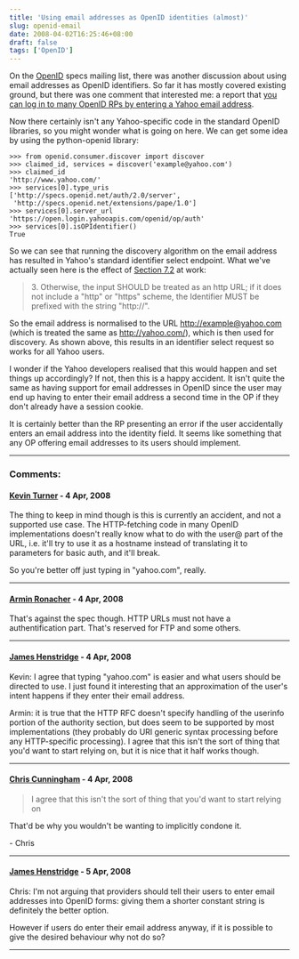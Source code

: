 ```yaml
---
title: 'Using email addresses as OpenID identities (almost)'
slug: openid-email
date: 2008-04-02T16:25:46+08:00
draft: false
tags: ['OpenID']
---
```


On the [OpenID](http://openid.net/) specs mailing list, there was
another discussion about using email addresses as OpenID identifiers. So
far it has mostly covered existing ground, but there was one comment
that interested me: a report that [you can log in to many OpenID RPs by
entering a Yahoo email
address](http://openid.net/pipermail/specs/2008-April/002274.html).

Now there certainly isn\'t any Yahoo-specific code in the standard
OpenID libraries, so you might wonder what is going on here. We can get
some idea by using the python-openid library:

    >>> from openid.consumer.discover import discover
    >>> claimed_id, services = discover('example@yahoo.com')
    >>> claimed_id
    'http://www.yahoo.com/'
    >>> services[0].type_uris
    ['http://specs.openid.net/auth/2.0/server',
     'http://specs.openid.net/extensions/pape/1.0']
    >>> services[0].server_url
    'https://open.login.yahooapis.com/openid/op/auth'
    >>> services[0].isOPIdentifier()
    True

So we can see that running the discovery algorithm on the email address
has resulted in Yahoo\'s standard identifier select endpoint. What
we\'ve actually seen here is the effect of [Section
7.2](http://openid.net/specs/openid-authentication-2_0.html#normalization)
at work:

> 3\. Otherwise, the input SHOULD be treated as an http URL; if it does
> not include a \"http\" or \"https\" scheme, the Identifier MUST be
> prefixed with the string \"http://\".

So the email address is normalised to the URL <http://example@yahoo.com>
(which is treated the same as <http://yahoo.com/>), which is then used
for discovery. As shown above, this results in an identifier select
request so works for all Yahoo users.

I wonder if the Yahoo developers realised that this would happen and set
things up accordingly? If not, then this is a happy accident. It isn\'t
quite the same as having support for email addresses in OpenID since the
user may end up having to enter their email address a second time in the
OP if they don\'t already have a session cookie.

It is certainly better than the RP presenting an error if the user
accidentally enters an email address into the identity field. It seems
like something that any OP offering email addresses to its users should
implement.

---
### Comments:
#### [Kevin Turner](http://kevin.janrain.com/) - <time datetime="2008-04-03 02:47:42">4 Apr, 2008</time>

The thing to keep in mind though is this is currently an accident, and
not a supported use case. The HTTP-fetching code in many OpenID
implementations doesn\'t really know what to do with the user@ part of
the URL, i.e. it\'ll try to use it as a hostname instead of translating
it to parameters for basic auth, and it\'ll break.

So you\'re better off just typing in \"yahoo.com\", really.

---
#### [Armin Ronacher](http://lucumr.pocoo.org/) - <time datetime="2008-04-03 04:24:19">4 Apr, 2008</time>

That\'s against the spec though. HTTP URLs must not have a
authentification part. That\'s reserved for FTP and some others.

---
#### [James Henstridge](http://blogs.gnome.org/jamesh/) - <time datetime="2008-04-03 12:10:02">4 Apr, 2008</time>

Kevin: I agree that typing \"yahoo.com\" is easier and what users should
be directed to use. I just found it interesting that an approximation of
the user\'s intent happens if they enter their email address.

Armin: it is true that the HTTP RFC doesn\'t specify handling of the
userinfo portion of the authority section, but does seem to be supported
by most implementations (they probably do URI generic syntax processing
before any HTTP-specific processing). I agree that this isn\'t the sort
of thing that you\'d want to start relying on, but it is nice that it
half works though.

---
#### [Chris Cunningham](http://blondechris.com/) - <time datetime="2008-04-03 21:21:24">4 Apr, 2008</time>

> I agree that this isn't the sort of thing that you'd want to start
> relying on

That\'d be why you wouldn\'t be wanting to implicitly condone it.

\- Chris

---
#### [James Henstridge](http://blogs.gnome.org/jamesh/) - <time datetime="2008-04-04 16:05:22">5 Apr, 2008</time>

Chris: I\'m not arguing that providers should tell their users to enter
email addresses into OpenID forms: giving them a shorter constant string
is definitely the better option.

However if users do enter their email address anyway, if it is possible
to give the desired behaviour why not do so?

---
